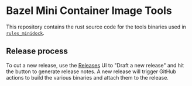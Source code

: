 # Bazel Mini Container Image Tools

This repository contains the rust source code for the tools binaries used in
[`rules_minidock`](https://github.com/bazeltools/rules_minidock).

## Release process

To cut a new release, use the
[Releases](https://github.com/bazeltools/rules_minidock_tools/tags)
UI to "Draft a new release" and hit the button to generate release notes.
A new release will trigger GitHub actions to build the various binaries
and attach them to the release.
